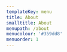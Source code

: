 ```yaml
---
templateKey: menu
title: About
smalltitle: About
menupath: /about
menucolour: '#359dd8'
menuorder: 1
---
```



